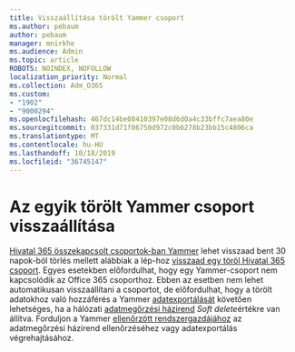 ```yaml
---
title: Visszaállítása törölt Yammer csoport
ms.author: pebaum
author: pebaum
manager: mnirkhe
ms.audience: Admin
ms.topic: article
ROBOTS: NOINDEX, NOFOLLOW
localization_priority: Normal
ms.collection: Adm_O365
ms.custom:
- "1902"
- "9000294"
ms.openlocfilehash: 467dc14be08410397e08d6d0a4c33bffc7aea80e
ms.sourcegitcommit: 037331d71f06750d972c0b6278b23bb15c4806ca
ms.translationtype: MT
ms.contentlocale: hu-HU
ms.lasthandoff: 10/18/2019
ms.locfileid: "36745147"
---
```

# <a name="restore-a-deleted-yammer-group"></a>Az egyik törölt Yammer csoport visszaállítása

[Hivatal 365 összekapcsolt csoportok-ban Yammer](https://docs.microsoft.com/yammer/manage-yammer-groups/yammer-and-office-365-groups) lehet visszaad bent 30 napok-ból törlés mellett alábbiak a lép-hoz [visszaad egy töröl Hivatal 365 csoport](https://docs.microsoft.com/office365/admin/create-groups/restore-deleted-group).
Egyes esetekben előfordulhat, hogy egy Yammer-csoport nem kapcsolódik az Office 365 csoporthoz. Ebben az esetben nem lehet automatikusan visszaállítani a csoportot, de előfordulhat, hogy a törölt adatokhoz való hozzáférés a Yammer [adatexportálását](https://docs.microsoft.com/yammer/manage-security-and-compliance/export-yammer-enterprise-data) követően lehetséges, ha a hálózati [adatmegőrzési házirend](https://docs.microsoft.com/yammer/manage-security-and-compliance/manage-data-compliance) *Soft delete*értékre van állítva. Forduljon a Yammer [ellenőrzött rendszergazdájához](https://docs.microsoft.com/yammer/manage-yammer-users/manage-yammer-admins) az adatmegőrzési házirend ellenőrzéséhez vagy adatexportálás végrehajtásához.
